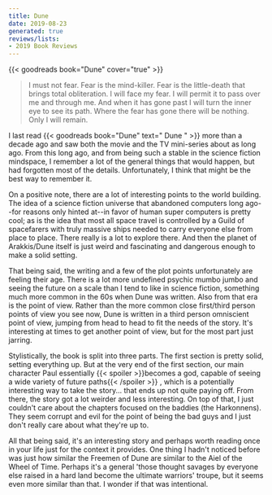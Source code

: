 ```yaml
---
title: Dune
date: 2019-08-23
generated: true
reviews/lists:
- 2019 Book Reviews
---
```

{{< goodreads book="Dune" cover="true" >}}

>  I must not fear. Fear is the mind-killer. Fear is the little-death that brings total obliteration. I will face my fear. I will permit it to pass over me and through me. And when it has gone past I will turn the inner eye to see its path. Where the fear has gone there will be nothing. Only I will remain.  

I last read {{< goodreads book="Dune" text=" Dune " >}} more than a decade ago and saw both the movie and the TV mini-series about as long ago. From this long ago, and from being such a stable in the science fiction mindspace, I remember a lot of the general things that would happen, but had forgotten most of the details. Unfortunately, I think that might be the best way to remember it.  

<!--more-->

On a positive note, there are a lot of interesting points to the world building. The idea of a science fiction universe that abandoned computers long ago--for reasons only hinted at--in favor of human super computers is pretty cool; as is the idea that most all space travel is controlled by a Guild of spacefarers with truly massive ships needed to carry everyone else from place to place. There really is a lot to explore there. And then the planet of Arakkis/Dune itself is just weird and fascinating and dangerous enough to make a solid setting.  

That being said, the writing and a few of the plot points unfortunately are feeling their age. There is a lot more undefined psychic mumbo jumbo and seeing the future on a scale than I tend to like in science fiction, something much more common in the 60s when Dune was written. Also from that era is the point of view. Rather than the more common close first/third person points of view you see now, Dune is written in a third person omniscient point of view, jumping from head to head to fit the needs of the story. It's interesting at times to get another point of view, but for the most part just jarring.  

Stylistically, the book is split into three parts. The first section is pretty solid, setting everything up. But at the very end of the first section, our main character Paul essentially  {{< spoiler >}}becomes a god, capable of seeing a wide variety of future paths{{< /spoiler >}}  , which is a potentially interesting way to take the story... that ends up not quite paying off. From there, the story got a lot weirder and less interesting. On top of that, I just couldn't care about the chapters focused on the baddies (the Harkonnens). They seem corrupt and evil for the point of being the bad guys and I just don't really care about what they're up to.  

All that being said, it's an interesting story and perhaps worth reading once in your life just for the context it provides. One thing I hadn't noticed before was just how similar the Freemen of Dune are similar to the Aiel of the Wheel of Time. Perhaps it's a general 'those thought savages by everyone else raised in a hard land become the ultimate warriors' troupe, but it seems even more similar than that. I wonder if that was intentional.


